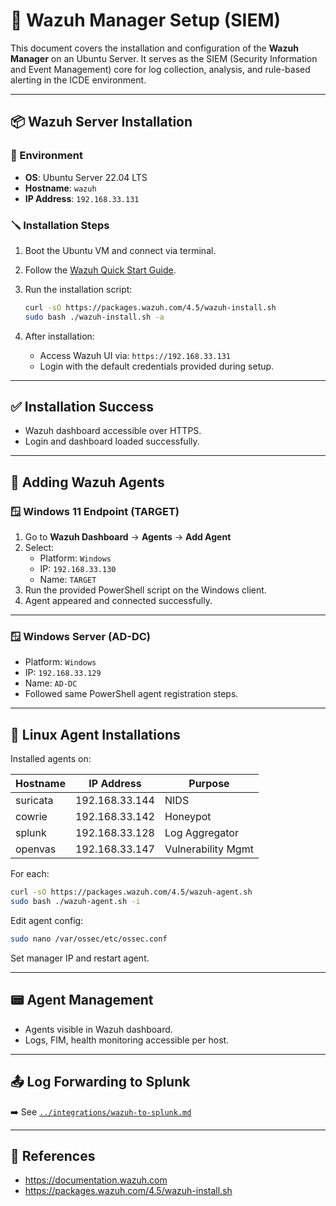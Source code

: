 # 🧠 Wazuh Manager Setup (SIEM)

This document covers the installation and configuration of the **Wazuh Manager** on an Ubuntu Server. It serves as the SIEM (Security Information and Event Management) core for log collection, analysis, and rule-based alerting in the ICDE environment.

---

## 📦 Wazuh Server Installation

### 🔧 Environment

- **OS**: Ubuntu Server 22.04 LTS  
- **Hostname**: `wazuh`  
- **IP Address**: `192.168.33.131`

### 🪛 Installation Steps

1. Boot the Ubuntu VM and connect via terminal.
2. Follow the [Wazuh Quick Start Guide](https://documentation.wazuh.com/current/quickstart/index.html).
3. Run the installation script:

   ```bash
   curl -sO https://packages.wazuh.com/4.5/wazuh-install.sh
   sudo bash ./wazuh-install.sh -a
   ```

4. After installation:
   - Access Wazuh UI via: `https://192.168.33.131`
   - Login with the default credentials provided during setup.

---

## ✅ Installation Success

- Wazuh dashboard accessible over HTTPS.
- Login and dashboard loaded successfully.

---

## 🤝 Adding Wazuh Agents

### 🪟 Windows 11 Endpoint (TARGET)

1. Go to **Wazuh Dashboard** → **Agents** → **Add Agent**
2. Select:
   - Platform: `Windows`
   - IP: `192.168.33.130`
   - Name: `TARGET`
3. Run the provided PowerShell script on the Windows client.
4. Agent appeared and connected successfully.

---

### 🪟 Windows Server (AD-DC)

- Platform: `Windows`  
- IP: `192.168.33.129`  
- Name: `AD-DC`  
- Followed same PowerShell agent registration steps.

---

## 🐧 Linux Agent Installations

Installed agents on:

| Hostname | IP Address       | Purpose           |
|----------|------------------|-------------------|
| suricata | 192.168.33.144   | NIDS              |
| cowrie   | 192.168.33.142   | Honeypot          |
| splunk   | 192.168.33.128   | Log Aggregator    |
| openvas  | 192.168.33.147   | Vulnerability Mgmt|

For each:

```bash
curl -sO https://packages.wazuh.com/4.5/wazuh-agent.sh
sudo bash ./wazuh-agent.sh -i
```

Edit agent config:

```bash
sudo nano /var/ossec/etc/ossec.conf
```

Set manager IP and restart agent.

---

## 📟 Agent Management

- Agents visible in Wazuh dashboard.
- Logs, FIM, health monitoring accessible per host.

---

## 📤 Log Forwarding to Splunk

➡️ See [`../integrations/wazuh-to-splunk.md`](../integrations/wazuh-to-splunk.md)

---

## 📎 References

- https://documentation.wazuh.com  
- https://packages.wazuh.com/4.5/wazuh-install.sh
